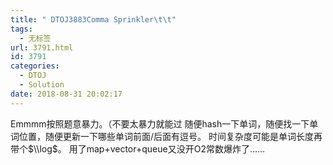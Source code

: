 ```yaml
---
title: " DTOJ3883Comma Sprinkler\t\t"
tags:
  - 无标签
url: 3791.html
id: 3791
categories:
  - DTOJ
  - Solution
date: 2018-08-31 20:02:17
---
```


Emmmm按照题意暴力。（不要太暴力就能过 随便hash一下单词，随便找一下单词位置，随便更新一下哪些单词前面/后面有逗号。 时间复杂度可能是单词长度再带个$\\log$。 用了map+vector+queue又没开O2常数爆炸了……